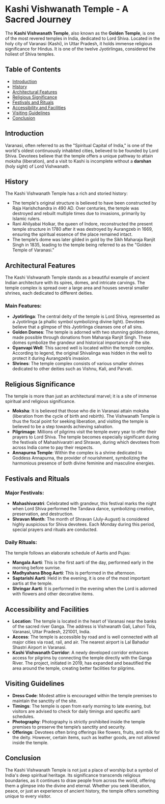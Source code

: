 # Kashi Vishwanath Temple - A Sacred Journey

The **Kashi Vishwanath Temple**, also known as the **Golden Temple**, is one of the most revered temples in India, dedicated to Lord Shiva. Located in the holy city of Varanasi (Kashi), in Uttar Pradesh, it holds immense religious significance for Hindus. It is one of the twelve Jyotirlingas, considered the holiest of Shiva temples.

## Table of Contents

- [Introduction](#introduction)
- [History](#history)
- [Architectural Features](#architectural-features)
- [Religious Significance](#religious-significance)
- [Festivals and Rituals](#festivals-and-rituals)
- [Accessibility and Facilities](#accessibility-and-facilities)
- [Visiting Guidelines](#visiting-guidelines)
- [Conclusion](#conclusion)

## Introduction

Varanasi, often referred to as the "Spiritual Capital of India," is one of the world's oldest continuously inhabited cities, believed to be founded by Lord Shiva. Devotees believe that the temple offers a unique pathway to attain moksha (liberation), and a visit to Kashi is incomplete without a **darshan** (holy sight) of Lord Vishwanath.

## History

The Kashi Vishwanath Temple has a rich and storied history:

- The temple's original structure is believed to have been constructed by Raja Harishchandra in 490 AD. Over centuries, the temple was destroyed and rebuilt multiple times due to invasions, primarily by Islamic rulers.
- Rani Ahilyabai Holkar, the queen of Indore, reconstructed the present temple structure in 1780 after it was destroyed by Aurangzeb in 1669, ensuring the spiritual essence of the place remained intact.
- The temple’s dome was later gilded in gold by the Sikh Maharaja Ranjit Singh in 1835, leading to the temple being referred to as the "Golden Temple of Varanasi."

## Architectural Features

The Kashi Vishwanath Temple stands as a beautiful example of ancient Indian architecture with its spires, domes, and intricate carvings. The temple complex is spread over a large area and houses several smaller shrines, each dedicated to different deities.

### Main Features:

- **Jyotirlinga**: The central deity of the temple is Lord Shiva, represented as a Jyotirlinga (a phallic symbol symbolizing divine light). Devotees believe that a glimpse of this Jyotirlinga cleanses one of all sins.
- **Golden Domes**: The temple is adorned with two stunning golden domes, made possible through donations from Maharaja Ranjit Singh. These domes symbolize the grandeur and historical importance of the site.
- **Gyanvapi Well**: This sacred well is located within the temple complex. According to legend, the original Shivalinga was hidden in the well to protect it during Aurangzeb’s invasion.
- **Shrines**: The temple complex consists of various smaller shrines dedicated to other deities such as Vishnu, Kali, and Parvati.

## Religious Significance

The temple is more than just an architectural marvel; it is a site of immense spiritual and religious significance.

- **Moksha**: It is believed that those who die in Varanasi attain moksha (liberation from the cycle of birth and rebirth). The Vishwanath Temple is thus the focal point for seeking liberation, and visiting the temple is believed to be a step towards achieving salvation.
- **Pilgrimage**: Millions of pilgrims visit the temple every year to offer their prayers to Lord Shiva. The temple becomes especially significant during the festivals of Mahashivaratri and Shravan, during which devotees from across India come to pay their respects.
- **Annapurna Temple**: Within the complex is a shrine dedicated to Goddess Annapurna, the provider of nourishment, symbolizing the harmonious presence of both divine feminine and masculine energies.

## Festivals and Rituals

### Major Festivals:

- **Mahashivaratri**: Celebrated with grandeur, this festival marks the night when Lord Shiva performed the Tandava dance, symbolizing creation, preservation, and destruction.
- **Shravan Month**: The month of Shravan (July-August) is considered highly auspicious for Shiva devotees. Each Monday during this period, special prayers and rituals are conducted.

### Daily Rituals:

The temple follows an elaborate schedule of Aartis and Pujas:

- **Mangala Aarti**: This is the first aarti of the day, performed early in the morning before sunrise.
- **Madhyahana Bhog Aarti**: This is performed in the afternoon.
- **Saptarishi Aarti**: Held in the evening, it is one of the most important aartis at the temple.
- **Shringar Aarti**: It is performed in the evening when the Lord is adorned with flowers and other decorative items.

## Accessibility and Facilities

- **Location**: The temple is located in the heart of Varanasi near the banks of the sacred river Ganga. The address is Vishwanath Gali, Lahori Tola, Varanasi, Uttar Pradesh, 221001, India.
- **Access**: The temple is accessible by road and is well connected with all major cities via road, rail, and air. The nearest airport is Lal Bahadur Shastri Airport in Varanasi.
- **Kashi Vishwanath Corridor**: A newly developed corridor enhances access for pilgrims by connecting the temple directly with the Ganga River. The project, initiated in 2019, has expanded and beautified the area around the temple, creating better facilities for pilgrims.

## Visiting Guidelines

- **Dress Code**: Modest attire is encouraged within the temple premises to maintain the sanctity of the site.
- **Timings**: The temple is open from early morning to late evening, but visitors are advised to check for daily timings and specific aarti schedules.
- **Photography**: Photography is strictly prohibited inside the temple premises to preserve the temple’s sanctity and security.
- **Offerings**: Devotees often bring offerings like flowers, fruits, and milk for the deity. However, certain items, such as leather goods, are not allowed inside the temple.

## Conclusion

The Kashi Vishwanath Temple is not just a place of worship but a symbol of India's deep spiritual heritage. Its significance transcends religious boundaries, as it continues to draw people from across the world, offering them a glimpse into the divine and eternal. Whether you seek liberation, peace, or just an experience of ancient history, the temple offers something unique to every visitor.

